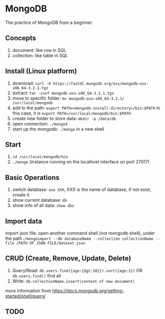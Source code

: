 # MongoDB

The practice of MongoDB from a beginner

## Concepts
1. document: like row in SQL
2. collection: like table in SQL

## Install (Linux platform)
1. download: `curl -O https://fastdl.mongodb.org/osx/mongodb-osx-x86_64-3.2.1.tgz`
2. extract: `tar -zxvf mongodb-osx-x86_64-3.2.1.tgz`
3. move to specific folder: `mv mongodb-osx-x86_64-3.2.1/ /usr/local/mongodb`
4. add to the path: `export PATH=<mongodb-install-directory>/bin:$PATH`
in this case, it is `export PATH=/usr/local/mongodb/bin:$PATH`
5. create new folder to store data: `mkdir -p /data/db`
6. open connection: `./mongod`
7. start up the mongodb: `./mongo` in a new shell

## Start
1. `cd /usr/local/mongodb/bin`
2. `./mongo` (instance running on the localhost interface on port 27017)

## Basic Operations
1. switch database: `use XXX`, XXX is the name of database, if not exist, create it
2. show current database: `db`
3. show info of all data: `show dbs`

## Import data
import json file: open another command shell (not mongodb shell), under the path`./mongoimport --db databaseName --collection collectionName --file /PATH OF JSON FILE/dataset.json`

## CRUD (Create, Remove, Update, Delete)
1. Query/Read: `db.users.find({age:{$gt:18}}).sort({age:1})` OR `db.users.find()` find all
2. Write: `db.collectionName.insert(content of new document)`

more information from https://docs.mongodb.org/getting-started/shell/query/

## TODO
